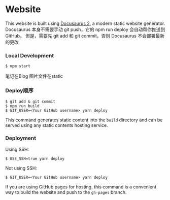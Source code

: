 # Website

This website is built using [Docusaurus 2](https://docusaurus.io/), a modern static website generator.
Docusaurus 本身不需要手动 git push，它的 npm run deploy 会自动帮你推送到 GitHub。
但是，需要先 git add 和 git commit，否则 Docusaurus 不会部署最新的更改

### Local Development

```
$ npm start
```

笔记在Blog 图片文件在static

### Deploy顺序

```
$ git add & git commit
$ npm run build
$ GIT_USER=<Your GitHub username> yarn deploy
```

This command generates static content into the `build` directory and can be served using any static contents hosting service.

### Deployment

Using SSH:

```
$ USE_SSH=true yarn deploy
```

Not using SSH:

```
$ GIT_USER=<Your GitHub username> yarn deploy
```

If you are using GitHub pages for hosting, this command is a convenient way to build the website and push to the `gh-pages` branch.
